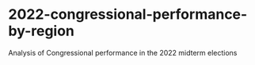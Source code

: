 # 2022-congressional-performance-by-region

Analysis of Congressional performance in the 2022 midterm elections
